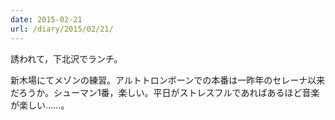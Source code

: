 ```yaml
---
date: 2015-02-21
url: /diary/2015/02/21/
---
```


誘われて，下北沢でランチ。

新木場にてメゾンの練習。アルトトロンボーンでの本番は一昨年のセレーナ以来だろうか。シューマン1番，楽しい。平日がストレスフルであればあるほど音楽が楽しい……。